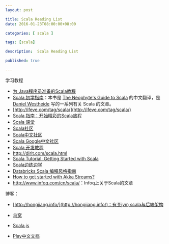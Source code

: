 ```yaml
---
layout: post

title: Scala Reading List
date: 2016-01-23T08:00:00+08:00

categories: [ scala ]

tags: [scala]

description:  Scala Reading List

published: true

---
```


学习教程

- [为 Java程序员准备的Scala教程](http://docs.scala-lang.org/tutorials/scala-for-java-programmers.html)
- [Scala 初学指南](https://windor.gitbooks.io/beginners-guide-to-scala/content/index.html)：本书是 [The Neophyte's Guide to Scala](http://danielwestheide.com/scala/neophytes.html) 的中文翻译，是 [Daniel Westheide](https://twitter.com/kaffeecoder) 写的一系列有关 Scala 的文章。
- [http://ifeve.com/tag/scala/](http://ifeve.com/tag/scala/)
- [Scala 指南：开始精彩的Scala旅程](http://zh.scala-tour.com/#/welcome)
- [Scala 课堂](https://twitter.github.io/scala_school/zh_cn/)
- [Scala社区](http://www.scalachina.com/)
- [Scala中文社区](http://scalachina.org/)
- [Scala Google中文社区](https://groups.google.com/forum/#!forum/scalacn)
- [Scala 开发教程](http://wiki.jikexueyuan.com/project/scala-development-guide/)
- <http://dirlt.com/scala.html>
- [Scala Tutorial: Getting Started with Scala](https://blog.udemy.com/scala-tutorial-getting-started-with-scala/)
- [Scala边练边学](http://scala-exercises.47deg.com/)
- [Databricks Scala 编程风格指南](http://www.hawstein.com/posts/databricks-scala-guide.html)
- [How to get started with Akka Streams?](http://stackoverflow.com/questions/35120082/how-to-get-started-with-akka-streams)
- <http://www.infoq.com/cn/scala/>：Infoq上关于Scala的文章

博客：

- [http://hongjiang.info/](http://hongjiang.info/)：有关jvm,scala与后端架构
- [鸟窝](http://colobu.com/categories/Scala/)

- [Scala.js](http://www.scala-js.org/)
- [Play中文文档](http://www.hawstein.com/play-for-scala-developers/)

